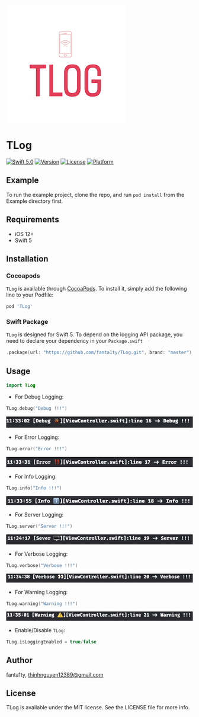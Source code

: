 ![Logo](https://github.com/fanta1ty/TLog/blob/master/Logo/Logo.png)

# TLog
[![Swift 5.0](https://img.shields.io/badge/Swift-5.0-brightgreen)](https://developer.apple.com/swift/)
[![Version](https://img.shields.io/cocoapods/v/TLog.svg?style=flat)](https://cocoapods.org/pods/TLog)
[![License](https://img.shields.io/cocoapods/l/TLog.svg?style=flat)](https://cocoapods.org/pods/TLog)
[![Platform](https://img.shields.io/cocoapods/p/TLog.svg?style=flat)](https://cocoapods.org/pods/TLog)

## Example

To run the example project, clone the repo, and run `pod install` from the Example directory first.

## Requirements
- iOS 12+
- Swift 5

## Installation

### Cocoapods
`TLog` is available through [CocoaPods](https://cocoapods.org). To install
it, simply add the following line to your Podfile:

```ruby
pod 'TLog'
```

### Swift Package
`TLog` is designed for Swift 5. To depend on the logging API package, you need to declare your dependency in your `Package.swift`

```swift
.package(url: "https://github.com/fanta1ty/TLog.git", brand: "master"),
```

## Usage
```swift
import TLog
```

- For Debug Logging:
```swift
TLog.debug("Debug !!!")
```
![Debug](https://github.com/fanta1ty/TLog/blob/master/Screenshots/Debug.png)

- For Error Logging:
```swift
TLog.error("Error !!!")
```
![Error](https://github.com/fanta1ty/TLog/blob/master/Screenshots/Error.png)

- For Info Logging:
```swift
TLog.info("Info !!!")
```
![Info](https://github.com/fanta1ty/TLog/blob/master/Screenshots/Info.png)

- For Server Logging:
```swift
TLog.server("Server !!!")
```
![Server](https://github.com/fanta1ty/TLog/blob/master/Screenshots/Server.png)

- For Verbose Logging:
```swift
TLog.verbose("Verbose !!!")
```
![Verbose](https://github.com/fanta1ty/TLog/blob/master/Screenshots/Verbose.png)

- For Warning Logging:
```swift
TLog.warning("Warning !!!")
```
![Warning](https://github.com/fanta1ty/TLog/blob/master/Screenshots/Warning.png)

- Enable/Disable `TLog`:
```swift
TLog.isLoggingEnabled = true/false
```        

## Author

fanta1ty, thinhnguyen12389@gmail.com

## License

TLog is available under the MIT license. See the LICENSE file for more info.

